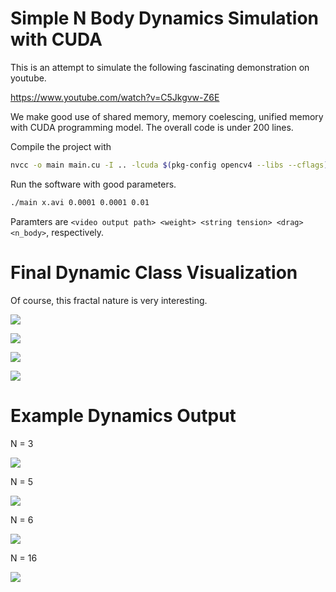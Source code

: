 # Simple N Body Dynamics Simulation with CUDA

This is an attempt to simulate the following fascinating demonstration on youtube.

https://www.youtube.com/watch?v=C5Jkgvw-Z6E

We make good use of shared memory, memory coelescing, unified memory with CUDA programming model.
The overall code is under 200 lines.

Compile the project with

```sh
nvcc -o main main.cu -I .. -lcuda $(pkg-config opencv4 --libs --cflags)
```

Run the software with good parameters.

```sh
./main x.avi 0.0001 0.0001 0.01
```

Paramters are `<video output path> <weight> <string tension> <drag> <n_body>`, respectively.

# Final Dynamic Class Visualization

Of course, this fractal nature is very interesting.

![](contents/init_out2.png)

![](contents/init_out3.png)

![](contents/init_out4.png)

![](contents/init_out5.png)

# Example Dynamics Output

N = 3

![](contents/out3.gif)

N = 5

![](contents/out5.gif)

N = 6

![](contents/out6.gif)

N = 16

![](contents/out16.gif)
